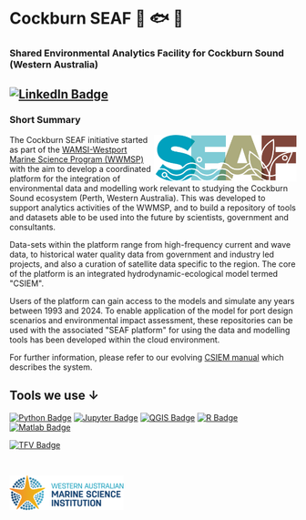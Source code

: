 # Cockburn SEAF :dolphin: :fish: :ocean:

### Shared Environmental Analytics Facility for Cockburn Sound (Western Australia)

[![LinkedIn Badge](https://img.shields.io/badge/connect-LinkedIn-blue)](https://au.linkedin.com/company/wamsi) 
--
### Short Summary

<a href="url"><img src="https://github.com/SEAF-CS/.github/blob/main/profile/seaf.jpg" align="right" width="250" ></a>
The Cockburn SEAF initiative started as part of the [WAMSI-Westport Marine Science Program (WWMSP)](https://wamsi.org.au/projects/cockburn-sound/) with the aim to develop a coordinated platform for the integration of environmental data and modelling work relevant to studying the Cockburn Sound ecosystem (Perth, Western Australia). This was developed to support analytics activities of the WWMSP, and to build a repository of tools and datasets able to be used into the future by scientists, government and consultants. 

Data-sets within the platform range from high-frequency current and wave data, to historical water quality data from government and industry led projects, and also a curation of satellite data specific to the region. The core of the platform is an integrated hydrodynamic-ecological model termed "CSIEM".

Users of the platform can gain access to the models and simulate any years between 1993 and 2024. To enable application of the model for port design scenarios and environmental impact assessment, these repositories can be used with the associated "SEAF platform" for using the data and modelling tools has been developed within the cloud environment.

For further information, please refer to our evolving [CSIEM manual](https://seaf-cs.github.io/csiem-science/) which describes the system.

## Tools we use ↓
[![Python Badge](https://img.shields.io/badge/Python-306998.svg?&style=for-the-badge&logo=Python&logoColor=white)](https://github.com/SEAF-CS/csiem_regional_dashboard)
[![Jupyter Badge](https://img.shields.io/badge/Jupyter-F37626.svg?&style=for-the-badge&logo=Jupyter&logoColor=white)](https://github.com/SEAF-CS/sentinel2_ridgeplot)
[![QGIS Badge](https://img.shields.io/badge/Qgis-589632.svg?style=for-the-badge&logo=Qgis&logoColor=white)](https://ronygolderku.netlify.app/)
[![R Badge](https://img.shields.io/badge/R-276DC3?style=for-the-badge&logo=r&logoColor=white)](https://seaf-cs.github.io/csiem-science/)
[![Matlab Badge](https://img.shields.io/badge/MATLAB-ff8c00.svg?&style=for-the-badge&logo=matrix&logoColor=white)](https://github.com/SEAF-CS/csiem-marvl)



[![TFV Badge](https://img.shields.io/badge/TUFLOWFV-AED-87CEEB.svg?&style=for-the-badge&logo=Drupal&logoColor=white)](https://www.tuflow.com/products/tuflow-fv/)

<br>

[<img src="https://github.com/SEAF-CS/.github/blob/main/profile/wamsi.png" alt="WAMSI" width="200"/>](https://wamsi.org.au/projects/cockburn-sound/)
